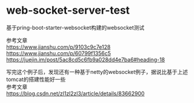 # web-socket-server-test
基于pring-boot-starter-websocket构建的websocket测试

参考文章  
https://www.jianshu.com/p/9103c9c7e128  
https://www.jianshu.com/p/60799f1356c5  
https://juejin.im/post/5ac8cd5c6fb9a028dd4e7ba6#heading-18  

写完这个例子后，发现还有一种基于netty的websocket例子，据说比基于上述tomcat的搭建性能好一些  
参考文章  
https://blog.csdn.net/zl1zl2zl3/article/details/83662900  
